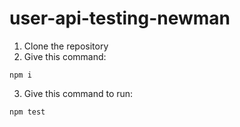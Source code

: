 # user-api-testing-newman
1. Clone the repository
2. Give this command:
```
npm i
```
3. Give this command to run:
```
npm test
```
